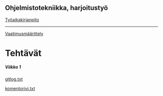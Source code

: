 ## Ohjelmistotekniikka, harjoitustyö

[Työaikakirjanpito](https://github.com/halonenp/ot-harjoitustyo/blob/master/dokumentaatio/Ty%C3%B6aikakirjanpito.md)
***
[Vaatimusmäärittely](https://github.com/halonenp/ot-harjoitustyo/blob/master/dokumentaatio/Vaatimusm%C3%A4%C3%A4rittely.md)

**Tehtävät**
============

##### *Viikko 1*

[gitlog.txt](
https://github.com/halonenp/ot-harjoitustyo/blob/master/laskarit/viikko1/gitlog.txt
)

[komentorivi.txt](
https://github.com/halonenp/ot-harjoitustyo/blob/master/laskarit/viikko1/komentorivi.txt
)




